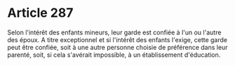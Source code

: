 # Article 287

Selon l'intérêt des enfants mineurs, leur garde est confiée à l'un ou l'autre des époux. A titre exceptionnel et si l'intérêt des enfants l'exige, cette garde peut être confiée, soit à une autre personne choisie de préférence dans leur parenté, soit, si cela s'avérait impossible, à un établissement d'éducation.